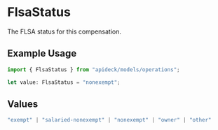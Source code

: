 # FlsaStatus

The FLSA status for this compensation.

## Example Usage

```typescript
import { FlsaStatus } from "apideck/models/operations";

let value: FlsaStatus = "nonexempt";
```

## Values

```typescript
"exempt" | "salaried-nonexempt" | "nonexempt" | "owner" | "other"
```